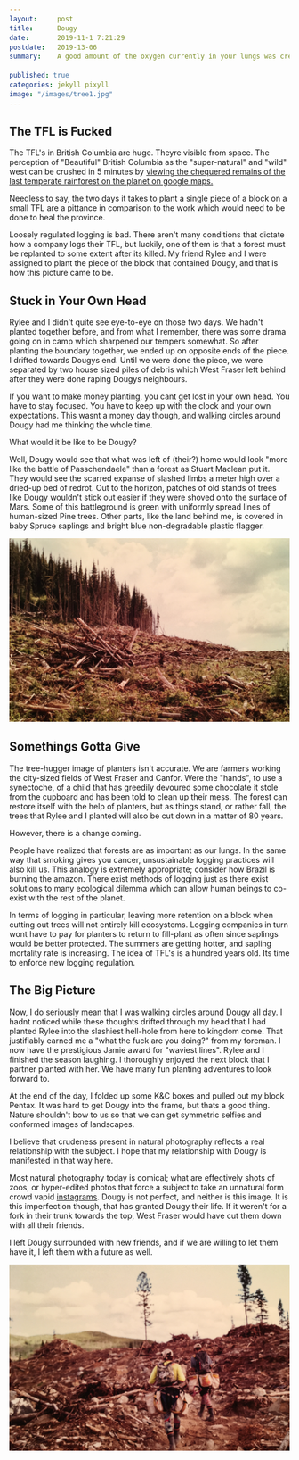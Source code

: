 ```yaml
---
layout:     post
title:      Dougy
date:       2019-11-1 7:21:29
postdate:	2019-13-06
summary:    A good amount of the oxygen currently in your lungs was created by Douglas Fir trees. They are crucial to life on Earth. This Dougy is alone though, because it lives on TFL35 (Tree Farm License).

published: true
categories: jekyll pixyll
image: "/images/tree1.jpg"
---
```


## The TFL is Fucked

The TFL's in British Columbia are huge. Theyre visible from space. The perception of "Beautiful" British Columbia as the "super-natural" and "wild" west can be crushed in 5 minutes by [viewing the chequered remains of the last temperate rainforest on the planet on google maps.](https://www.google.com/maps/@51.1738009,-120.4759646,60876m/data=!3m1!1e3) 

Needless to say, the two days it takes to plant a single piece of a block on a small TFL are a pittance in comparison to the work which would need to be done to heal the province.

Loosely regulated logging is bad. There aren't many conditions that dictate how a company logs their TFL, but luckily, one of them is that a forest must be replanted to some extent after its killed. My friend Rylee and I were assigned to plant the piece of the block that contained Dougy, and that is how this picture came to be. 

## Stuck in Your Own Head

Rylee and I didn't quite see eye-to-eye on those two days. We hadn't planted together before, and from what I remember, there was some drama going on in camp which sharpened our tempers somewhat. So after planting the boundary together, we ended up on opposite ends of the piece. I drifted towards Dougys end. Until we were done the piece, we were separated by two house sized piles of debris which West Fraser left behind after they were done raping Dougys neighbours.

If you want to make money planting, you cant get lost in your own head. You have to stay focused. You have to keep up with the clock and your own expectations. This wasnt a money day though, and walking circles around Dougy had me thinking the whole time. 

What would it be like to be Dougy?

Well, Dougy would see that what was left of (their?) home would look "more like the battle of Passchendaele" than a forest as Stuart Maclean put it. They would see the scarred expanse of slashed limbs a meter high over a dried-up bed of redrot. Out to the horizon, patches of old stands of trees like Dougy wouldn't stick out easier if they were shoved onto the surface of Mars. Some of this battleground is green with uniformly spread lines of human-sized Pine trees. Other parts, like the land behind me, is covered in baby Spruce saplings and bright blue non-degradable plastic flagger.

![tree2](/images/tree2.jpg)

## Somethings Gotta Give

The tree-hugger image of planters isn't accurate. We are farmers working the city-sized fields of West Fraser and Canfor. Were the "hands", to use a synectoche, of a child that has greedily devoured some chocolate it stole from the cupboard and has been told to clean up their mess. The forest can restore itself with the help of planters, but as things stand, or rather fall, the trees that Rylee and I planted will also be cut down in a matter of 80 years.

However, there is a change coming.

People have realized that forests are as important as our lungs. In the same way that smoking gives you cancer, unsustainable logging practices will also kill us. This analogy is extremely appropriate; consider how Brazil is burning the amazon. There exist methods of logging just as there exist solutions to many ecological dilemma which can allow human beings to co-exist with the rest of the planet. 

In terms of logging in particular, leaving more retention on a block when cutting out trees will not entirely kill ecosystems. Logging companies in turn wont have to pay for planters to return to fill-plant as often since saplings would be better protected. The summers are getting hotter, and sapling mortality rate is increasing. The idea of TFL's is a hundred years old. Its time to enforce new logging regulation.

## The Big Picture

Now, I do seriously mean that I was walking circles around Dougy all day. I hadnt noticed while these thoughts drifted through my head that I had planted Rylee into the slashiest hell-hole from here to kingdom come. That justifiably earned me a "what the fuck are you doing?" from my foreman. I now have the prestigious Jamie award for "waviest lines". Rylee and I finished the season laughing. I thoroughly enjoyed the next block that I partner planted with her. We have many fun planting adventures to look forward to. 

At the end of the day, I folded up some K&C boxes and pulled out my block Pentax. It was hard to get Dougy into the frame, but thats a good thing. Nature shouldn't bow to us so that we can get symmetric selfies and conformed images of landscapes.

I believe that crudeness present in natural photography reflects a real relationship with the subject. I hope that my relationship with Dougy is manifested in that way here.

Most natural photography today is comical; what are effectively shots of zoos, or hyper-edited photos that force a subject to take an unnatural form crowd vapid [instagrams](https://www.instagram.com/nature/). Dougy is not perfect, and neither is this image. It is this imperfection though, that has granted Dougy their life. If it weren't for a fork in their trunk towards the top, West Fraser would have cut them down with all their friends. 

I left Dougy surrounded with new friends, and if we are willing to let them have it, I left them with a future as well.

![tree2](/images/tree3.jpg)
